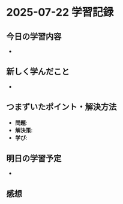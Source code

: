# 2025-07-22 学習記録

## 今日の学習内容
- 

## 新しく学んだこと
-

## つまずいたポイント・解決方法
- **問題**:
- **解決策**:
- **学び**:

## 明日の学習予定
-

## 感想

